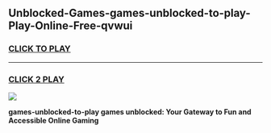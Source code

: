 
## Unblocked-Games-games-unblocked-to-play-Play-Online-Free-qvwui
<h3>
<a href="https://premium76.site?title=games-unblocked-to-play&ref=26A">CLICK TO PLAY</a></h3>
<hr>

<h3>
<a href="https://premium76.site?title=games-unblocked-to-play&ref=26A">CLICK 2 PLAY</a>
  
</h3>

<a href="https://premium76.site?title=games-unblocked-to-play&ref=26A"><img src="https://clearcache.store/games.png"></a>


**games-unblocked-to-play games unblocked: Your Gateway to Fun and Accessible Online Gaming**
